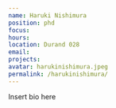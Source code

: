 ```yaml
---
name: Haruki Nishimura
position: phd
focus:
hours:
location: Durand 028
email:
projects:
avatar: harukinishimura.jpeg
permalink: /harukinishimura/
---
```


Insert bio here